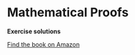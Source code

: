 # Mathematical Proofs

**Exercise solutions**

[Find the book on Amazon](https://www.amazon.co.uk/Mathematical-Proofs-Transition-Advanced-Mathematics/dp/1292040645/ref=sr_1_2?ie=UTF8&qid=1469806412&sr=8-2&keywords=mathematical+proofs)

